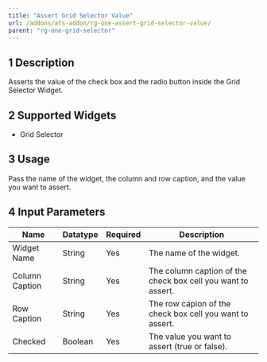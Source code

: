 ```yaml
---
title: "Assert Grid Selector Value"
url: /addons/ats-addon/rg-one-assert-grid-selector-value/
parent: "rg-one-grid-selector"
---
```


## 1 Description

Asserts the value of the check box and the radio button inside the Grid Selector Widget.

## 2 Supported Widgets

* Grid Selector

## 3 Usage

Pass the name of the widget, the column and row caption, and the value you want to assert.

## 4 Input Parameters

Name | Datatype | Required | Description
---- | -------- | ------- |---------------
Widget Name | String | Yes | The name of the widget.
Column Caption | String | Yes | The column caption of the check box cell you want to assert.
Row Caption | String | Yes | The row capion of the check box cell you want to assert.
Checked | Boolean | Yes | The value you want to assert (true or false).

